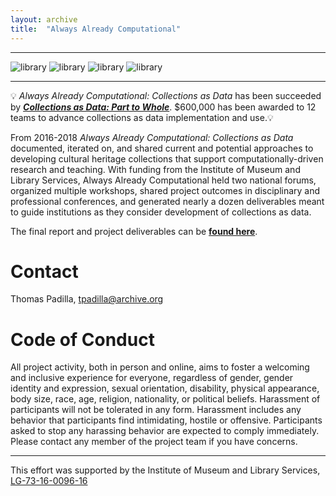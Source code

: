```yaml
---
layout: archive
title:  "Always Already Computational"
---
```

---
![library](images/library.png) ![library](images/library.png) ![library](images/library.png) ![library](images/library.png)

---

💡 *Always Already Computational: Collections as Data* has been succeeded by *[**Collections as Data: Part to Whole**](https://collectionsasdata.github.io/part2whole/)*. $600,000 has been awarded to 12 teams to advance collections as data implementation and use.💡 

From 2016-2018 *Always Already Computational: Collections as Data* documented, iterated on, and shared current and potential approaches to developing cultural heritage collections that support computationally-driven research and teaching. With funding from the Institute of Museum and Library Services, Always Already Computational held two national forums, organized multiple workshops, shared project outcomes in disciplinary and professional conferences, and generated nearly a dozen deliverables meant to guide institutions as they consider development of collections as data.  

The final report and project deliverables can be [**found here**](https://osf.io/mx6uk/wiki/home/). 
 
# Contact  

Thomas Padilla, <tpadilla@archive.org>

# Code of Conduct

All project activity, both in person and online, aims to foster a welcoming and inclusive experience for everyone, regardless of gender, gender identity and expression, sexual orientation, disability, physical appearance, body size, race, age, religion, nationality, or political beliefs. Harassment of participants will not be tolerated in any form. Harassment includes any behavior that participants find intimidating, hostile or offensive. Participants asked to stop any harassing behavior are expected to comply immediately. Please contact any member of the project team if you have concerns.


---
This effort was supported by the Institute of Museum and Library Services, [LG-73-16-0096-16](https://www.imls.gov/grants/awarded/LG-73-16-0096-16)  
